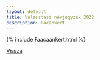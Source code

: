 ```yaml
---
layout: default
title: Választási névjegyzék 2022
description: Fácánkert
---
```


{% include Faacaankert.html %}

[Vissza](./)